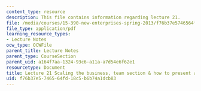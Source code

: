```yaml
---
content_type: resource
description: This file contains information regarding lecture 21.
file: /media/courses/15-390-new-enterprises-spring-2013/f76b37e5746564fd18c5b6b74a1dcb83_MIT15_390S13_lec21.pdf
file_type: application/pdf
learning_resource_types:
- Lecture Notes
ocw_type: OCWFile
parent_title: Lecture Notes
parent_type: CourseSection
parent_uid: a164f7aa-1324-93c6-a11a-a7d54e6f62e1
resourcetype: Document
title: Lecture 21 Scaling the business, team section & how to present a business plan
uid: f76b37e5-7465-64fd-18c5-b6b74a1dcb83
---
```

